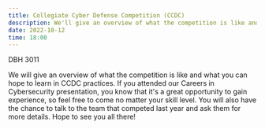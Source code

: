 ```yaml
---
title: Collegiate Cyber Defense Competition (CCDC)
description: We'll give an overview of what the competition is like and what you can hope to learn in CCDC practices.
date: 2022-10-12
time: 18:00
---
```


DBH 3011

We will give an overview of what the competition is like and what you can hope to learn in CCDC practices. If you attended our Careers in Cybersecurity presentation, you know that it's a great opportunity to gain experience, so feel free to come no matter your skill level. You will also have the chance to talk to the team that competed last year and ask them for more details. Hope to see you all there!
